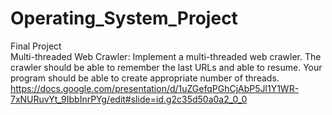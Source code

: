 # Operating_System_Project
Final Project  
Multi-threaded Web Crawler: Implement a multi-threaded web crawler. The crawler should be able to remember the last URLs and able to resume. Your program should be able to create appropriate number of threads.  
https://docs.google.com/presentation/d/1uZGefqPGhCjAbP5Jl1Y1WR-7xNURuvYt_9IbbInrPYg/edit#slide=id.g2c35d50a0a2_0_0
